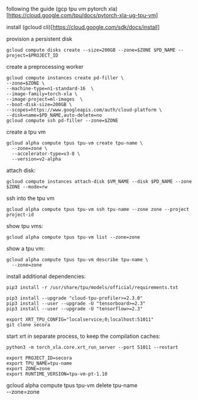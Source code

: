 following the guide (gcp tpu vm pytorch xla)[https://cloud.google.com/tpu/docs/pytorch-xla-ug-tpu-vm]

install (gcloud cli)[https://cloud.google.com/sdk/docs/install]


provision a persistent disk
```
gcloud compute disks create --size=200GB --zone=$ZONE $PD_NAME --project=$PROJECT_ID
```

create a preprocessing worker
```
gcloud compute instances create pd-filler \
--zone=$ZONE \
--machine-type=n1-standard-16  \
--image-family=torch-xla \
--image-project=ml-images  \
--boot-disk-size=200GB \
--scopes=https://www.googleapis.com/auth/cloud-platform \
--disk=name=$PD_NAME,auto-delete=no
gcloud compute ssh pd-filler --zone=$ZONE
```

create a tpu vm
```
gcloud alpha compute tpus tpu-vm create tpu-name \
  --zone=zone \
  --accelerator-type=v3-8 \
  --version=v2-alpha
```

attach disk:
```
gcloud compute instances attach-disk $VM_NAME --disk $PD_NAME --zone $ZONE --mode=rw
```

ssh into the tpu vm
```
gcloud alpha compute tpus tpu-vm ssh tpu-name --zone zone --project project-id

```

show tpu vms:
```
gcloud alpha compute tpus tpu-vm list --zone=zone
```

show a tpu vm:
```
gcloud alpha compute tpus tpu-vm describe tpu-name \
  --zone=zone
```



install additional dependencies:
```
pip3 install -r /usr/share/tpu/models/official/requirements.txt

pip3 install --upgrade "cloud-tpu-profiler>=2.3.0"
pip3 install --user --upgrade -U "tensorboard>=2.3"
pip3 install --user --upgrade -U "tensorflow>=2.3"
```


```
export XRT_TPU_CONFIG="localservice;0;localhost:51011"
git clone secora
```
start xrt in separate process, to keep the compilation caches:
```
python3 -m torch_xla.core.xrt_run_server --port 51011 --restart

```

```
export PROJECT_ID=secora
export TPU_NAME=tpu-name
export ZONE=zone
export RUNTIME_VERSION=tpu-vm-pt-1.10
```

gcloud alpha compute tpus tpu-vm delete tpu-name \
--zone=zone



